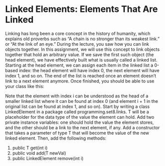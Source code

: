 # Linked Elements: Elements That Are Linked
Linking has long been a core concept in the history of humanity, which explains old proverbs such as “A chain
is no stronger than its weakest link.” or “At the link of an eye.”
During the lecture, you saw how you can link objects together. In this assignment, we will use this concept to
link objects together that hold an arbitrary value. If we save the first such object (the head element), we have
effectively built what is usually called a linked list. Starting at the head element, we can assign each item in
the linked list a 0-based index: the head element will have index 0, the next element will have index 1, and so
on. The end of the list is reached once an element doesn’t link to a next element anymore. Once finished, you
should be able to use your class like this:

Note that the element with index i can be understood as the head of a smaller linked list where it can be
found at index 0 (and element i + 1 in the original list can be found at index 1, and so on).
Start by writing a class LinkedElement<T> in a package called programming.set8.links. T will be a placeholder for the data type of the value the element can hold. Add two private instance variables: one should hold
the value the element stores, and the other should be a link to the next element, if any. Add a constructor that
takes a parameter of type T that will become the value of the new linked element. Then, add the following
methods:

1. public T get(int i)
2. public void add(T newVal)
3. public LinkedElement<T> remove(int i)
